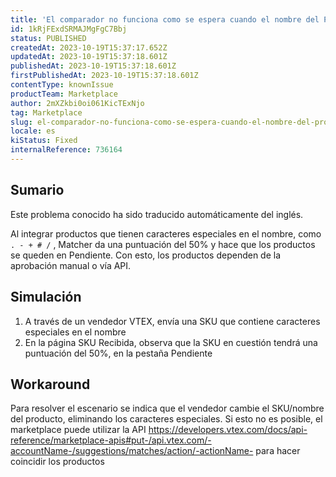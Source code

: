```yaml
---
title: 'El comparador no funciona como se espera cuando el nombre del Producto/SKU contiene caracteres especiales'
id: 1kRjFExdSRMAJMgFgC7Bbj
status: PUBLISHED
createdAt: 2023-10-19T15:37:17.652Z
updatedAt: 2023-10-19T15:37:18.601Z
publishedAt: 2023-10-19T15:37:18.601Z
firstPublishedAt: 2023-10-19T15:37:18.601Z
contentType: knownIssue
productTeam: Marketplace
author: 2mXZkbi0oi061KicTExNjo
tag: Marketplace
slug: el-comparador-no-funciona-como-se-espera-cuando-el-nombre-del-productosku-contiene-caracteres-especiales
locale: es
kiStatus: Fixed
internalReference: 736164
---
```


## Sumario

<div class="alert alert-info">
  <p>Este problema conocido ha sido traducido automáticamente del inglés.</p>
</div>


Al integrar productos que tienen caracteres especiales en el nombre, como `. - + # /` , Matcher da una puntuación del 50% y hace que los productos se queden en Pendiente. Con esto, los productos dependen de la aprobación manual o vía API.



##

## Simulación



1. A través de un vendedor VTEX, envía una SKU que contiene caracteres especiales en el nombre
2. En la página SKU Recibida, observa que la SKU en cuestión tendrá una puntuación del 50%, en la pestaña Pendiente



## Workaround


Para resolver el escenario se indica que el vendedor cambie el SKU/nombre del producto, eliminando los caracteres especiales. Si esto no es posible, el marketplace puede utilizar la API https://developers.vtex.com/docs/api-reference/marketplace-apis#put-/api.vtex.com/-accountName-/suggestions/matches/action/-actionName- para hacer coincidir los productos





